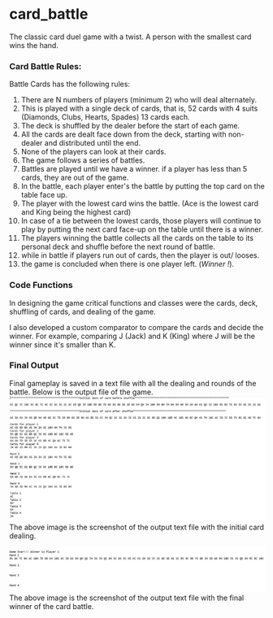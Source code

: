 # card_battle
The classic card duel game with a twist. A person with the smallest card wins the hand.

### Card Battle Rules:
Battle Cards has the following rules:
1. There are N numbers of players (minimum 2) who will deal alternately.
2. This is played with a single deck of cards, that is, 52 cards with 4 suits  (Diamonds, Clubs, Hearts, Spades) 13 cards each.
3. The deck is shuffled by the dealer before the start of each game.
4. All the cards are dealt face down from the deck, starting with non-dealer and distributed until the end.
5. None of the players can look at their cards.
6. The game follows a series of battles.
7. Battles are played until we have a winner. if a player has less than 5 cards, they are out of the game.
8. In the battle, each player enter's the battle by putting the top card on the table face up.
9. The player with the lowest card wins the battle. (Ace is the lowest card and King being the highest card)
10. In case of a tie between the lowest cards, those players will continue to play by putting the next card face-up on the table until there is a winner.  
11. The players winning the battle collects all the cards on the table to its personal deck and shuffle before the next round of battle.
12. while in battle if players run out of cards, then the player is out/ looses.
13. the game is concluded when there is one player left. (*Winner !*).


###  Code Functions
In designing the game critical functions and classes were the cards, deck, shuffling of cards, and dealing of the game.

I also developed a custom comparator to compare the cards and decide the winner. For example, comparing J (Jack) and K (King) where J will be the winner since it's smaller than K.

### Final Output
Final gameplay is saved in a text file with all the dealing and rounds of the battle.
Below is the output file of the game. 
![CardBattle1](https://github.com/bhattidhruv/card_battle/blob/main/out_put1.JPG)
The above image is the screenshot of the output text file with the initial card dealing.

![CardBattleImage](https://github.com/bhattidhruv/card_battle/blob/main/output_2.JPG)
The above image is the screenshot of the output text file with the final winner of the card battle.
